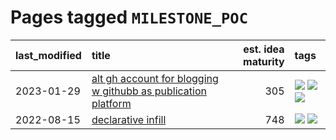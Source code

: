 # Pages tagged `MILESTONE_POC`

|last_modified|title|est. idea maturity|tags
|:---|:---|---:|:---|
|2023-01-29|[alt gh account for blogging w githubb as publication platform](../alt_gh_account_for_blogging.md)|305|[![](https://img.shields.io/badge/tag-MILESTONE_POC-22d494)](../tags/MILESTONE_POC.md) [![](https://img.shields.io/badge/tag-publication-96f12e)](../tags/publication.md) [![](https://img.shields.io/badge/tag-wip-29349d)](../tags/wip.md)|
|2022-08-15|[declarative infill](../declarative-infill.md)|748|[![](https://img.shields.io/badge/tag-MILESTONE_POC-22d494)](../tags/MILESTONE_POC.md) [![](https://img.shields.io/badge/tag-experimental-a68128)](../tags/experimental.md)|